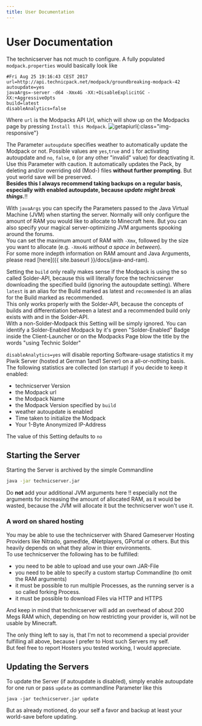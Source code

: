 ```yaml
---
title: User Documentation
---
```

# User Documentation
The technicserver has not much to configure. A fully populated `modpack.properties`
would basically look like
```
#Fri Aug 25 19:16:43 CEST 2017
url=http://api.technicpack.net/modpack/groundbreaking-modpack-42
autoupdate=yes
javaArgs=-server -d64 -Xmx4G -XX:+DisableExplicitGC -XX:+AggressiveOpts
build=latest
disableAnalytics=false
```
Where `url` is the Modpacks API Url, which will show up on the Modpacks page by
pressing `Install this Modpack`.
![getapiurl](/assets/img/getapiurl.png){:class="img-responsive"}

The Parameter `autoupdate` specifies weather to automatically update the Modpack
or not. Possible values are `yes`,`true` and `1` for activating autoupdate and
`no`, `false`, `0` (or any other "invalid" value) for deactivating it.  
Use this Parameter with caution. It automatically updates the Pack, by deleting and/or
overriding old (Mod-) files **without further prompting**. But yout world save
will be preserved.  
**Besides this I always recommend taking backups on a regular basis, especially
with enabled autoupdate, because *update might break things*.**:bangbang:

With `javaArgs` you can specify the Parameters passed to the Java Virtual Machine
(JVM) when starting the server. Normally will only configure the amount of RAM you
would like to allocate to Minecraft here. But you can also specify your magical
server-optimizing JVM arguments spooking around the forums.  
You can set the maximum amount of RAM with `-Xmx`, followed by the size you want to
allocate (e.g. `-Xmx4G` _without a space in between_).  
For some more indepth information on RAM amount and Java Arguments, please read
[here]({{ site.baseurl }}/docs/java-and-ram).

Setting the `build` only really makes sense if the Modpack is using the so called
Solder-API, because this will literally force the technicserver downloading the specified
build (ignoring the autoupdate setting). Where `latest` is an alias for the Build marked as latest and `recommended`
is an alias for the Build marked as recommended.  
This only works properly with the Solder-API, because the concepts of builds and
differentiation between a latest and a recommended build only exists with and in
the Solder-API.  
With a non-Solder-Modpack this Setting will be simply ignored. You can identify
a Solder-Enabled Modpack by it's green "Solder-Enabled" Badge inside the
Client-Launcher or on the Modpacks Page blow the title by the words "using Technic Solder"

`disableAnalytics=yes` will disable reporting Software-usage statistics it my Piwik
Server (hosted at German 1and1 Server) on a all-or-nothing basis.  
The following statistics are collected (on startup) if you decide to keep it enabled:
  - technicserver Version
  - the Modpack url
  - the Modpack Name
  - the Modpack Version specified by `build`
  - weather autoupdate is enabled
  - Time taken to initialize the Modpack
  - Your 1-Byte Anonymized IP-Address

The value of this Setting defaults to `no`

## Starting the Server
Starting the Server is archived by the simple Commandline
```bash
java -jar technicserver.jar
```
Do **not** add your additional JVM arguments here :bangbang: especially not the
arguments for increasing the amount of allocated RAM, as it would be wasted, because
the JVM will allocate it but the technicserver won't use it.

### A word on shared hosting
You may be able to use the technicserver with Shared Gameserver Hosting Providers
like Nitrado, gamed!de, 4Netplayers, GPortal or others. But this heavily depends on
what they allow in thier environments.   
To use technicserver the following has to be fulfilled:
  - you need to be able to upload and use your own JAR-File
  - you need to be able to specify a custom startup Commandline (to omit the RAM arguments)
  - it must be possible to run multiple Processes, as the running server is a so called forking Process.
  - it must be possible to download Files via HTTP and HTTPS

And keep in mind that technicserver will add an overhead of about 200 Megs RAM which,
depending on how restricting your provider is, will not be usable by Minecraft.

The only thing left to say is, that I'm not to recommend a special provider fulfilling
all above, because I prefer to Host such Servers my self.  
But feel free to report Hosters you tested working, I would appreciate.

## Updating the Servers
To update the Server (if autoupdate is disabled), simply enable autoupdate for one
run or pass `update` as commandline Parameter like this
```
java -jar technicserver.jar update
```
But as already motioned, do your self a favor and backup at least your world-save
before updating.
